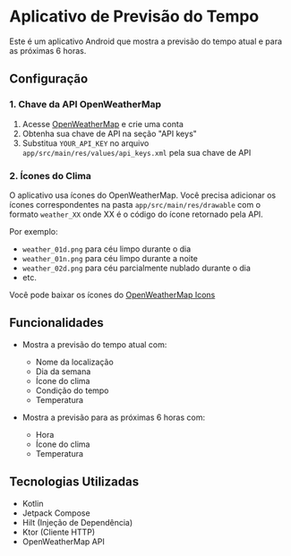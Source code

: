 # Aplicativo de Previsão do Tempo

Este é um aplicativo Android que mostra a previsão do tempo atual e para as próximas 6 horas.

## Configuração

### 1. Chave da API OpenWeatherMap

1. Acesse [OpenWeatherMap](https://openweathermap.org/) e crie uma conta
2. Obtenha sua chave de API na seção "API keys"
3. Substitua `YOUR_API_KEY` no arquivo `app/src/main/res/values/api_keys.xml` pela sua chave de API

### 2. Ícones do Clima

O aplicativo usa ícones do OpenWeatherMap. Você precisa adicionar os ícones correspondentes na pasta `app/src/main/res/drawable` com o formato `weather_XX` onde XX é o código do ícone retornado pela API.

Por exemplo:
- `weather_01d.png` para céu limpo durante o dia
- `weather_01n.png` para céu limpo durante a noite
- `weather_02d.png` para céu parcialmente nublado durante o dia
- etc.

Você pode baixar os ícones do [OpenWeatherMap Icons](https://openweathermap.org/weather-conditions)

## Funcionalidades

- Mostra a previsão do tempo atual com:
  - Nome da localização
  - Dia da semana
  - Ícone do clima
  - Condição do tempo
  - Temperatura

- Mostra a previsão para as próximas 6 horas com:
  - Hora
  - Ícone do clima
  - Temperatura

## Tecnologias Utilizadas

- Kotlin
- Jetpack Compose
- Hilt (Injeção de Dependência)
- Ktor (Cliente HTTP)
- OpenWeatherMap API 
